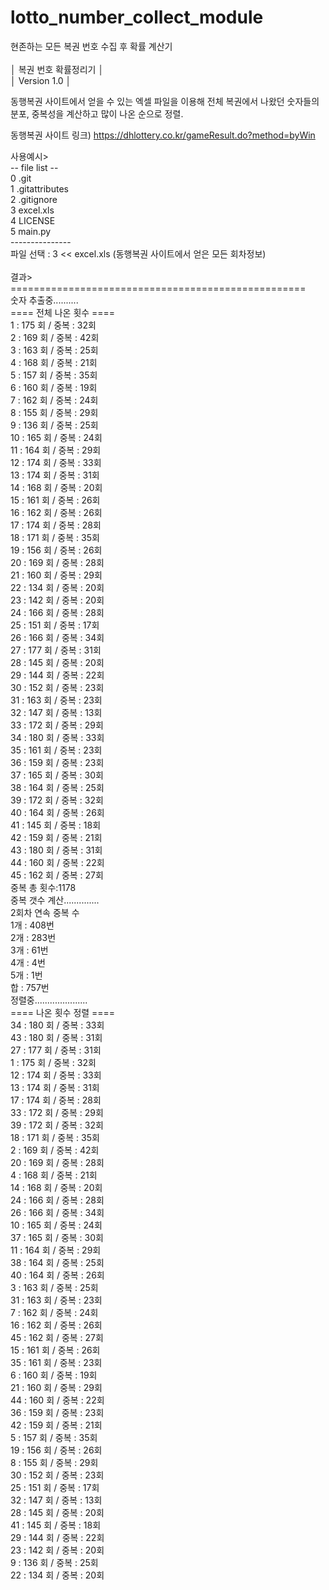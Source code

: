 # lotto_number_collect_module
현존하는 모든 복권 번호 수집 후 확률 계산기<br>
<br>
│       복권 번호 확률정리기                  │<br>
│       Version 1.0                         │<br>

동행복권 사이트에서 얻을 수 있는 엑셀 파일을 이용해
전체 복권에서 나왔던 숫자들의 분포, 중복성을 계산하고
많이 나온 순으로 정렬.<br>

동행복권 사이트 링크)
https://dhlottery.co.kr/gameResult.do?method=byWin

사용예시><br>
        -- file list --<br>
        0 .git<br>
        1 .gitattributes<br>
        2 .gitignore<br>
        3 excel.xls<br>
        4 LICENSE<br>
        5 main.py<br>
        ---------------<br>
         파일 선택 : 3 << excel.xls (동행복권 사이트에서 얻은 모든 회차정보)<br>
         <br>
결과><br>
===================================================<br>
숫자 추출중..........<br>
        ==== 전체 나온 횟수 ====<br>
        1  : 175 회 / 중복 : 32회 <br>
        2  : 169 회 / 중복 : 42회 <br>
        3  : 163 회 / 중복 : 25회 <br>
        4  : 168 회 / 중복 : 21회 <br>
        5  : 157 회 / 중복 : 35회 <br>
        6  : 160 회 / 중복 : 19회 <br>
        7  : 162 회 / 중복 : 24회 <br>
        8  : 155 회 / 중복 : 29회 <br>
        9  : 136 회 / 중복 : 25회 <br>
        10 : 165 회 / 중복 : 24회 <br>
        11 : 164 회 / 중복 : 29회 <br>
        12 : 174 회 / 중복 : 33회 <br>
        13 : 174 회 / 중복 : 31회 <br>
        14 : 168 회 / 중복 : 20회 <br>
        15 : 161 회 / 중복 : 26회 <br>
        16 : 162 회 / 중복 : 26회 <br>
        17 : 174 회 / 중복 : 28회 <br>
        18 : 171 회 / 중복 : 35회 <br>
        19 : 156 회 / 중복 : 26회 <br>
        20 : 169 회 / 중복 : 28회 <br>
        21 : 160 회 / 중복 : 29회 <br>
        22 : 134 회 / 중복 : 20회 <br>
        23 : 142 회 / 중복 : 20회 <br>
        24 : 166 회 / 중복 : 28회 <br>
        25 : 151 회 / 중복 : 17회 <br>
        26 : 166 회 / 중복 : 34회 <br>
        27 : 177 회 / 중복 : 31회 <br>
        28 : 145 회 / 중복 : 20회 <br>
        29 : 144 회 / 중복 : 22회 <br>
        30 : 152 회 / 중복 : 23회 <br>
        31 : 163 회 / 중복 : 23회 <br>
        32 : 147 회 / 중복 : 13회 <br>
        33 : 172 회 / 중복 : 29회 <br>
        34 : 180 회 / 중복 : 33회 <br>
        35 : 161 회 / 중복 : 23회 <br>
        36 : 159 회 / 중복 : 23회 <br>
        37 : 165 회 / 중복 : 30회 <br>
        38 : 164 회 / 중복 : 25회 <br>
        39 : 172 회 / 중복 : 32회 <br>
        40 : 164 회 / 중복 : 26회 <br>
        41 : 145 회 / 중복 : 18회 <br>
        42 : 159 회 / 중복 : 21회 <br>
        43 : 180 회 / 중복 : 31회 <br>
        44 : 160 회 / 중복 : 22회 <br>
        45 : 162 회 / 중복 : 27회<br>
        중복 총 횟수:1178<br>
중복 갯수 계산..............<br>
        2회차 연속 중복 수<br>
        1개 : 408번<br>
        2개 : 283번<br>
        3개 : 61번<br>
        4개 : 4번<br>
        5개 : 1번<br>
        합  : 757번<br>
정렬중.....................<br>
        ==== 나온 횟수 정렬 ====<br>
        34 : 180 회 / 중복 : 33회<br>
        43 : 180 회 / 중복 : 31회<br>
        27 : 177 회 / 중복 : 31회<br>
        1  : 175 회 / 중복 : 32회<br>
        12 : 174 회 / 중복 : 33회<br>
        13 : 174 회 / 중복 : 31회<br>
        17 : 174 회 / 중복 : 28회<br>
        33 : 172 회 / 중복 : 29회<br>
        39 : 172 회 / 중복 : 32회<br>
        18 : 171 회 / 중복 : 35회 <br>
        2  : 169 회 / 중복 : 42회<br>
        20 : 169 회 / 중복 : 28회<br>
        4  : 168 회 / 중복 : 21회<br>
        14 : 168 회 / 중복 : 20회<br>
        24 : 166 회 / 중복 : 28회<br>
        26 : 166 회 / 중복 : 34회<br>
        10 : 165 회 / 중복 : 24회<br>
        37 : 165 회 / 중복 : 30회<br>
        11 : 164 회 / 중복 : 29회<br>
        38 : 164 회 / 중복 : 25회<br>
        40 : 164 회 / 중복 : 26회<br>
        3  : 163 회 / 중복 : 25회<br>
        31 : 163 회 / 중복 : 23회<br>
        7  : 162 회 / 중복 : 24회<br>
        16 : 162 회 / 중복 : 26회<br>
        45 : 162 회 / 중복 : 27회<br>
        15 : 161 회 / 중복 : 26회<br>
        35 : 161 회 / 중복 : 23회<br>
        6  : 160 회 / 중복 : 19회<br>
        21 : 160 회 / 중복 : 29회<br>
        44 : 160 회 / 중복 : 22회<br>
        36 : 159 회 / 중복 : 23회<br>
        42 : 159 회 / 중복 : 21회<br>
        5  : 157 회 / 중복 : 35회<br>
        19 : 156 회 / 중복 : 26회<br>
        8  : 155 회 / 중복 : 29회<br>
        30 : 152 회 / 중복 : 23회<br>
        25 : 151 회 / 중복 : 17회<br>
        32 : 147 회 / 중복 : 13회<br>
        28 : 145 회 / 중복 : 20회<br>
        41 : 145 회 / 중복 : 18회<br>
        29 : 144 회 / 중복 : 22회<br>
        23 : 142 회 / 중복 : 20회<br>
        9  : 136 회 / 중복 : 25회<br>
        22 : 134 회 / 중복 : 20회<br>
